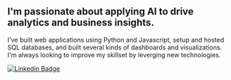 ## I'm passionate about applying AI to drive analytics and business insights. 

I've built web applications using Python and Javascript, setup and hosted SQL databases, and built several kinds of dashboards and visualizations. I'm always looking to improve my skillset by leverging new technologies.

[![Linkedin Badge](https://img.shields.io/badge/-Linkedin-blue?style=flat&logo=Linkedin&logoColor=white)](https://www.linkedin.com/in/andre-hernandez-rivera/)

